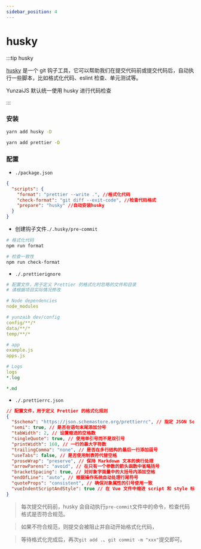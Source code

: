 ```yaml
---
sidebar_position: 4
---
```


# husky

:::tip husky

[husky](https://github.com/typicode/husky) 是一个 git 钩子工具，它可以帮助我们在提交代码前或提交代码后，自动执行一些脚本，比如格式化代码、eslint 检查、单元测试等。

YunzaiJS 默认统一使用 husky 进行代码检查

:::

### 安装

```sh title="安装husky"
yarn add husky -D
```

```sh title="安装prettier"
yarn add prettier -D
```

### 配置

- `./package.json`

```json
{
  "scripts": {
    "format": "prettier --write .", //格式化代码
    "check-format": "git diff --exit-code", //检查代码格式
    "prepare": "husky" //自动安装husky
  }
}
```

- 创建钩子文件`./.husky/pre-commit`

```sh
# 格式化代码
npm run format

# 检查一致性
npm run check-format
```

- `./.prettierignore`

```yaml title=".prettierignore"
# 配置文件，用于定义 Prettier 的格式化时忽略的文件和目录
# 请根据项目实际情况修改

# Node dependencies
node_modules

# yunzaib dev/config
config/**/*
data/**/*
temp/**/*

# app
example.js
apps.js

# Logs
logs
*.log

*.md
```

- `./.prettierrc.json`

```json title=".prettierrc.json"
// 配置文件，用于定义 Prettier 的格式化规则
{
  "$schema": "https://json.schemastore.org/prettierrc", // 指定 JSON Schema 的位置
  "semi": true, // 是否在语句末尾添加分号
  "tabWidth": 2, // 设置缩进的空格数
  "singleQuote": true, // 使用单引号而不是双引号
  "printWidth": 160, // 一行的最大字符数
  "trailingComma": "none", // 是否在多行结构的最后一行添加逗号
  "useTabs": false, // 是否使用制表符代替空格
  "proseWrap": "preserve", // 保持 Markdown 文本的换行处理
  "arrowParens": "avoid", // 在只有一个参数的箭头函数中省略括号
  "bracketSpacing": true, // 对对象字面量中的大括号内添加空格
  "endOfLine": "auto", // 根据操作系统自动处理行尾符号
  "quoteProps": "consistent", // 确保对象属性的引号使用一致
  "vueIndentScriptAndStyle": true // 在 Vue 文件中缩进 script 和 style 标签内容
}
```

> 每次提交代码前，husky 会自动执行`pre-commit`文件中的命令，检查代码格式是否符合规范。

> 如果不符合规范，则提交会被阻止并自动开始格式化代码，

> 等待格式化完成后，再次`git add .`、`git commit -m "xxx"`提交即可。
